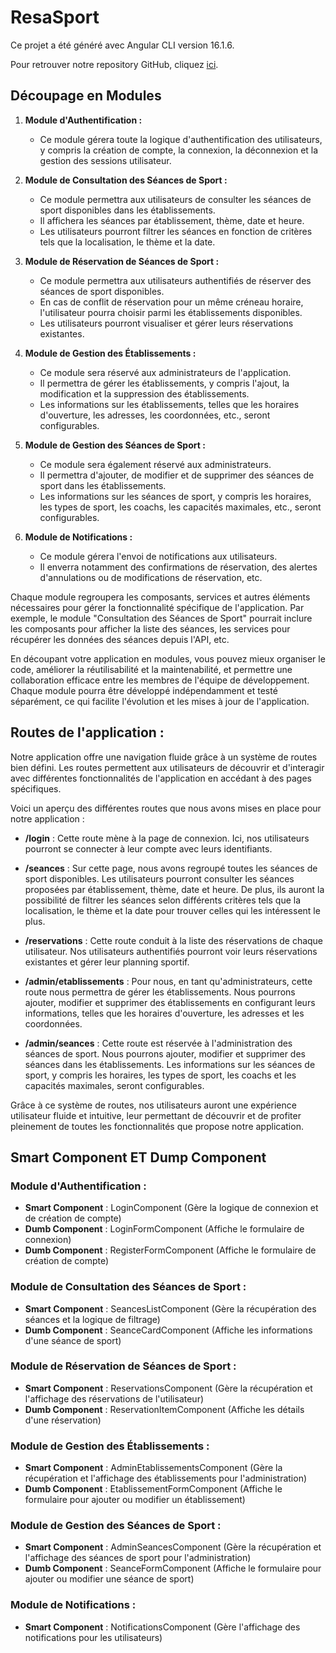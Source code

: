 # ResaSport

Ce projet a été généré avec Angular CLI version 16.1.6.

Pour retrouver notre repository GitHub, cliquez [ici](https://github.com/Pellegrin69/PP_MB_sport-resa).

## Découpage en Modules

1. **Module d'Authentification :**
   - Ce module gérera toute la logique d'authentification des utilisateurs, y compris la création de compte, la connexion, la déconnexion et la gestion des sessions utilisateur.

2. **Module de Consultation des Séances de Sport :**
   - Ce module permettra aux utilisateurs de consulter les séances de sport disponibles dans les établissements.
   - Il affichera les séances par établissement, thème, date et heure.
   - Les utilisateurs pourront filtrer les séances en fonction de critères tels que la localisation, le thème et la date.

3. **Module de Réservation de Séances de Sport :**
   - Ce module permettra aux utilisateurs authentifiés de réserver des séances de sport disponibles.
   - En cas de conflit de réservation pour un même créneau horaire, l'utilisateur pourra choisir parmi les établissements disponibles.
   - Les utilisateurs pourront visualiser et gérer leurs réservations existantes.

4. **Module de Gestion des Établissements :**
   - Ce module sera réservé aux administrateurs de l'application.
   - Il permettra de gérer les établissements, y compris l'ajout, la modification et la suppression des établissements.
   - Les informations sur les établissements, telles que les horaires d'ouverture, les adresses, les coordonnées, etc., seront configurables.

5. **Module de Gestion des Séances de Sport :**
   - Ce module sera également réservé aux administrateurs.
   - Il permettra d'ajouter, de modifier et de supprimer des séances de sport dans les établissements.
   - Les informations sur les séances de sport, y compris les horaires, les types de sport, les coachs, les capacités maximales, etc., seront configurables.

6. **Module de Notifications :**
   - Ce module gérera l'envoi de notifications aux utilisateurs.
   - Il enverra notamment des confirmations de réservation, des alertes d'annulations ou de modifications de réservation, etc.

Chaque module regroupera les composants, services et autres éléments nécessaires pour gérer la fonctionnalité spécifique de l'application. Par exemple, le module "Consultation des Séances de Sport" pourrait inclure les composants pour afficher la liste des séances, les services pour récupérer les données des séances depuis l'API, etc.

En découpant votre application en modules, vous pouvez mieux organiser le code, améliorer la réutilisabilité et la maintenabilité, et permettre une collaboration efficace entre les membres de l'équipe de développement. Chaque module pourra être développé indépendamment et testé séparément, ce qui facilite l'évolution et les mises à jour de l'application.




## Routes de l'application :

Notre application offre une navigation fluide grâce à un système de routes bien défini. Les routes permettent aux utilisateurs de découvrir et d'interagir avec différentes fonctionnalités de l'application en accédant à des pages spécifiques.

Voici un aperçu des différentes routes que nous avons mises en place pour notre application :

- **/login** : Cette route mène à la page de connexion. Ici, nos utilisateurs pourront se connecter à leur compte avec leurs identifiants.

- **/seances** : Sur cette page, nous avons regroupé toutes les séances de sport disponibles. Les utilisateurs pourront consulter les séances proposées par établissement, thème, date et heure. De plus, ils auront la possibilité de filtrer les séances selon différents critères tels que la localisation, le thème et la date pour trouver celles qui les intéressent le plus.

- **/reservations** : Cette route conduit à la liste des réservations de chaque utilisateur. Nos utilisateurs authentifiés pourront voir leurs réservations existantes et gérer leur planning sportif.

- **/admin/etablissements** : Pour nous, en tant qu'administrateurs, cette route nous permettra de gérer les établissements. Nous pourrons ajouter, modifier et supprimer des établissements en configurant leurs informations, telles que les horaires d'ouverture, les adresses et les coordonnées.

- **/admin/seances** : Cette route est réservée à l'administration des séances de sport. Nous pourrons ajouter, modifier et supprimer des séances dans les établissements. Les informations sur les séances de sport, y compris les horaires, les types de sport, les coachs et les capacités maximales, seront configurables.

Grâce à ce système de routes, nos utilisateurs auront une expérience utilisateur fluide et intuitive, leur permettant de découvrir et de profiter pleinement de toutes les fonctionnalités que propose notre application.





## Smart Component ET Dump Component


### Module d'Authentification :
- **Smart Component** : LoginComponent (Gère la logique de connexion et de création de compte)
- **Dumb Component** : LoginFormComponent (Affiche le formulaire de connexion)
- **Dumb Component** : RegisterFormComponent (Affiche le formulaire de création de compte)

### Module de Consultation des Séances de Sport :
- **Smart Component** : SeancesListComponent (Gère la récupération des séances et la logique de filtrage)
- **Dumb Component** : SeanceCardComponent (Affiche les informations d'une séance de sport)

### Module de Réservation de Séances de Sport :
- **Smart Component** : ReservationsComponent (Gère la récupération et l'affichage des réservations de l'utilisateur)
- **Dumb Component** : ReservationItemComponent (Affiche les détails d'une réservation)

### Module de Gestion des Établissements :
- **Smart Component** : AdminEtablissementsComponent (Gère la récupération et l'affichage des établissements pour l'administration)
- **Dumb Component** : EtablissementFormComponent (Affiche le formulaire pour ajouter ou modifier un établissement)

### Module de Gestion des Séances de Sport :
- **Smart Component** : AdminSeancesComponent (Gère la récupération et l'affichage des séances de sport pour l'administration)
- **Dumb Component** : SeanceFormComponent (Affiche le formulaire pour ajouter ou modifier une séance de sport)

### Module de Notifications :
- **Smart Component** : NotificationsComponent (Gère l'affichage des notifications pour les utilisateurs)
